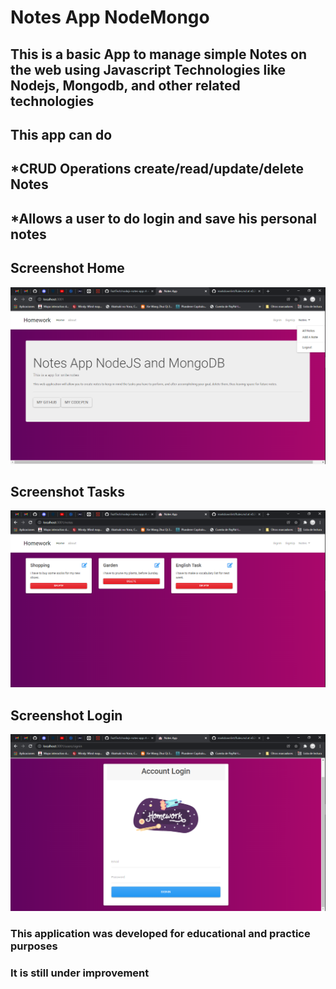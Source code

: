 # Notes App NodeMongo

## This is a basic App to manage simple Notes on the web using Javascript Technologies like Nodejs, Mongodb, and other related technologies

## This app can do

## *CRUD Operations create/read/update/delete Notes

## *Allows a user to do login and save his personal notes

## Screenshot Home

![home-page](docs\home.png)

## Screenshot Tasks

![tasks-page](docs\tasks.png)

## Screenshot Login

![login-page](docs/accountlogin.png)

### This application was developed for educational and practice purposes

### It is still under improvement
